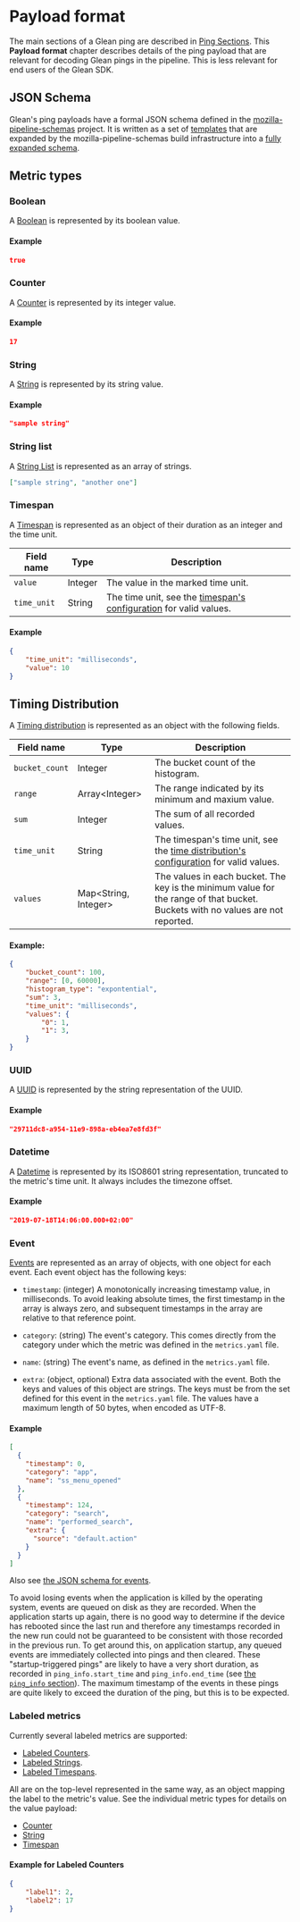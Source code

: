 # Payload format

The main sections of a Glean ping are described in [Ping Sections](../../../user/pings/index.md#Ping-sections).
This **Payload format** chapter describes details of the ping payload that are relevant for decoding Glean pings in the pipeline.
This is less relevant for end users of the Glean SDK.

## JSON Schema

Glean's ping payloads have a formal JSON schema defined in the [mozilla-pipeline-schemas](https://github.com/mozilla-services/mozilla-pipeline-schemas/) project.
It is written as a set of [templates](https://github.com/mozilla-services/mozilla-pipeline-schemas/tree/master/templates/include/glean) that are expanded by the mozilla-pipeline-schemas build infrastructure into a [fully expanded schema](https://github.com/mozilla-services/mozilla-pipeline-schemas/blob/master/schemas/glean/baseline/baseline.1.schema.json).

## Metric types

### Boolean

A [Boolean](../../../user/metrics/boolean.md) is represented by its boolean value.

#### Example

```json
true
```


### Counter

A [Counter](../../../user/metrics/counter.md) is represented by its integer value.

#### Example

```json
17
```

### String

A [String](../../../user/metrics/string.md) is represented by its string value.

#### Example

```json
"sample string"
```

### String list

A [String List](../../../user/metrics/string_list.md) is represented as an array of strings.

```json
["sample string", "another one"]
```

### Timespan

A [Timespan](../../../user/metrics/timespan.md) is represented as an object of their duration as an integer and the time unit.

| Field name | Type | Description |
|---|---|---|
| `value` | Integer | The value in the marked time unit. |
| `time_unit` | String | The time unit, see the [timespan's configuration](../../../user/metrics/timespan.md#configuration) for valid values. |

#### Example

```json
{
    "time_unit": "milliseconds",
    "value": 10
}
```

## Timing Distribution

A [Timing distribution](../../../user/metrics/timing_distribution.md) is represented as an object with the following fields.

| Field name | Type | Description |
|---|---|---|
| `bucket_count` | Integer | The bucket count of the histogram. |
| `range` | Array&lt;Integer&gt; | The range indicated by its minimum and maxium value. |
| `sum` | Integer | The sum of all recorded values. |
| `time_unit` | String | The timespan's time unit, see the [time distribution's configuration](../../../user/metrics/timing_distribution.md#configuration) for valid values. |
| `values` | Map&lt;String, Integer&gt; | The values in each bucket. The key is the minimum value for the range of that bucket. Buckets with no values are not reported. |

#### Example:

```json
{
    "bucket_count": 100,
    "range": [0, 60000],
    "histogram_type": "expontential",
    "sum": 3,
    "time_unit": "milliseconds",
    "values": {
        "0": 1,
        "1": 3,
    }
}
```

### UUID

A [UUID](../../../user/metrics/uuid.md) is represented by the string representation of the UUID.

#### Example

```json
"29711dc8-a954-11e9-898a-eb4ea7e8fd3f"
```

### Datetime

A [Datetime](../../../user/metrics/datetime.md) is represented by its ISO8601 string representation, truncated to the metric's time unit.
It always includes the timezone offset.

#### Example

```json
"2019-07-18T14:06:00.000+02:00"
```

### Event

[Events](../../../user/metrics/event.md) are represented as an array of objects, with one object for each event.
Each event object has the following keys:

- `timestamp`: (integer) A monotonically increasing timestamp value, in milliseconds.
  To avoid leaking absolute times, the first timestamp in the array is always zero, and subsequent timestamps in the array are relative to that reference point.

- `category`: (string) The event's category.
  This comes directly from the category under which the metric was defined in the `metrics.yaml` file.

- `name`: (string) The event's name, as defined in the `metrics.yaml` file.

- `extra`: (object, optional) Extra data associated with the event.
  Both the keys and values of this object are strings.
  The keys must be from the set defined for this event in the `metrics.yaml` file.
  The values have a maximum length of 50 bytes, when encoded as UTF-8.

#### Example

```json
[
  {
    "timestamp": 0,
    "category": "app",
    "name": "ss_menu_opened"
  },
  {
    "timestamp": 124,
    "category": "search",
    "name": "performed_search",
    "extra": {
      "source": "default.action"
    }
  }
]
```

Also see [the JSON schema for events](https://github.com/mozilla-services/mozilla-pipeline-schemas/blob/master/templates/include/glean/event.1.schema.json).

To avoid losing events when the application is killed by the operating system, events are queued on disk as they are recorded.
When the application starts up again, there is no good way to determine if the device has rebooted since the last run and therefore any timestamps recorded in the new run could not be guaranteed to be consistent with those recorded in the previous run.
To get around this, on application startup, any queued events are immediately collected into pings and then cleared.
These "startup-triggered pings" are likely to have a very short duration, as recorded in `ping_info.start_time` and `ping_info.end_time` (see [the `ping_info` section](../../../user/pings/index.md#The-ping_info-section)).
The maximum timestamp of the events in these pings are quite likely to exceed the duration of the ping, but this is to be expected.

### Labeled metrics

Currently several labeled metrics are supported:

* [Labeled Counters](../../../user/metrics/labeled_counters.md).
* [Labeled Strings](../../../user/metrics/labeled_strings.md).
* [Labeled Timespans](../../../user/metrics/labeled_timespans.md).

All are on the top-level represented in the same way, as an object mapping the label to the metric's value.
See the individual metric types for details on the value payload:

* [Counter](#counter)
* [String](#string)
* [Timespan](#timespan)

#### Example for Labeled Counters

```json
{
    "label1": 2,
    "label2": 17
}
```
